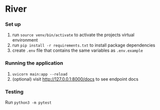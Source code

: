 # River

### Set up
1. run `source venv/bin/activate` to activate the projects virtual environment
2. run `pip install -r requirements.txt` to install package dependencies
3. create `.env` file that contains the same variables as `.env.example`

### Running the application
1. `uvicorn main:app --reload`
2. (optional) visit  http://127.0.0.1:8000/docs to see endpoint docs

### Testing
Run `python3 -m pytest`